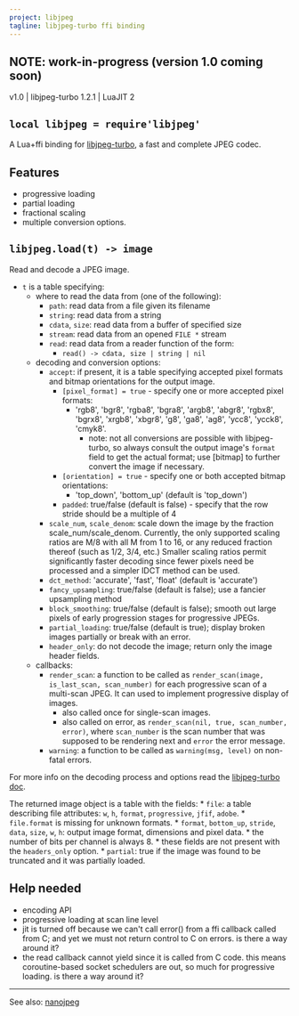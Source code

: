 ```yaml
---
project: libjpeg
tagline: libjpeg-turbo ffi binding
---
```


## NOTE: work-in-progress (version 1.0 coming soon)

v1.0 | libjpeg-turbo 1.2.1 | LuaJIT 2

## `local libjpeg = require'libjpeg'`

A Lua+ffi binding for [libjpeg-turbo], a fast and complete JPEG codec.

## Features

  * progressive loading
  * partial loading
  * fractional scaling
  * multiple conversion options.

## `libjpeg.load(t) -> image`

Read and decode a JPEG image.

  * `t` is a table specifying:
    * where to read the data from (one of the following):
      * `path`: read data from a file given its filename
      * `string`: read data from a string
      * `cdata`, `size`: read data from a buffer of specified size
      * `stream`: read data from an opened `FILE *` stream
      * `read`: read data from a reader function of the form:
        * `read() -> cdata, size | string | nil`
    * decoding and conversion options:
      * `accept`: if present, it is a table specifying accepted pixel formats and bitmap orientations for the output image.
        * `[pixel_format] = true` - specify one or more accepted pixel formats:
          * 'rgb8', 'bgr8', 'rgba8', 'bgra8', 'argb8', 'abgr8', 'rgbx8', 'bgrx8', 'xrgb8', 'xbgr8', 'g8', 'ga8', 'ag8', 'ycc8', 'ycck8', 'cmyk8'.
            * note: not all conversions are possible with libjpeg-turbo, so always consult the output image's `format` field to get the actual format; use [bitmap] to further convert the image if necessary.
        * `[orientation] = true` - specify one or both accepted bitmap orientations:
          * 'top_down', 'bottom_up' (default is 'top_down')
        * `padded`: true/false (default is false) - specify that the row stride should be a multiple of 4
      * `scale_num`, `scale_denom`: scale down the image by the fraction scale_num/scale_denom. Currently, the only supported scaling ratios are M/8 with all M from 1 to 16, or any reduced fraction thereof (such as 1/2, 3/4, etc.) Smaller scaling ratios permit significantly faster decoding since fewer pixels need be processed and a simpler IDCT method can be used.
      * `dct_method`: 'accurate', 'fast', 'float' (default is 'accurate')
      * `fancy_upsampling`: true/false (default is false); use a fancier upsampling method
      * `block_smoothing`: true/false (default is false); smooth out large pixels of early progression stages for progressive JPEGs.
      * `partial_loading`: true/false (default is true); display broken images partially or break with an error.
      * `header_only`: do not decode the image; return only the image header fields.
    * callbacks:
      * `render_scan`: a function to be called as `render_scan(image, is_last_scan, scan_number)` for each progressive scan of a multi-scan JPEG. It can used to implement progressive display of images.
        * also called once for single-scan images.
        * also called on error, as `render_scan(nil, true, scan_number, error)`, where `scan_number` is the scan number that was supposed to be rendering next and `error` the error message.
      * `warning`: a function to be called as `warning(msg, level)` on non-fatal errors.

For more info on the decoding process and options read the [libjpeg-turbo doc].

The returned image object is a table with the fields:
    * `file`: a table describing file attributes: `w`, `h`, `format`, `progressive`, `jfif`, `adobe`.
      * `file.format` is missing for unknown formats.
    * `format`, `bottom_up`, `stride`, `data`, `size`, `w`, `h`: output image format, dimensions and pixel data.
      * the number of bits per channel is always 8.
      * these fields are not present with the `headers_only` option.
    * `partial`: true if the image was found to be truncated and it was partially loaded.

## Help needed

  * encoding API
  * progressive loading at scan line level
  * jit is turned off because we can't call error() from a ffi callback called from C; and yet we must not return control to C on errors. is there a way around it?
  * the read callback cannot yield since it is called from C code. this means coroutine-based socket schedulers are out, so much for progressive loading. is there a way around it?

----
See also: [nanojpeg](nanojpeg.html)


[libjpeg-turbo]:      http://www.libjpeg-turbo.org/
[libjpeg-turbo doc]:  http://sourceforge.net/p/libjpeg-turbo/code/HEAD/tree/trunk/libjpeg.txt

